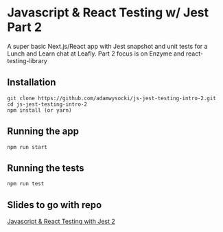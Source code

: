 # Javascript & React Testing w/ Jest Part 2

A super basic Next.js/React app with Jest snapshot and unit tests for a Lunch and Learn chat at Leafly. Part 2 focus is on Enzyme and react-testing-library

## Installation

```
git clone https://github.com/adamwysocki/js-jest-testing-intro-2.git
cd js-jest-testing-intro-2
npm install (or yarn)
```

## Running the app
```
npm run start
```

## Running the tests
```
npm run test
```

## Slides to go with repo
[Javascript & React Testing with Jest 2](../master/slides/Javascript%20%26%20React%20Testing%20with%20Jest%202.pdf)
